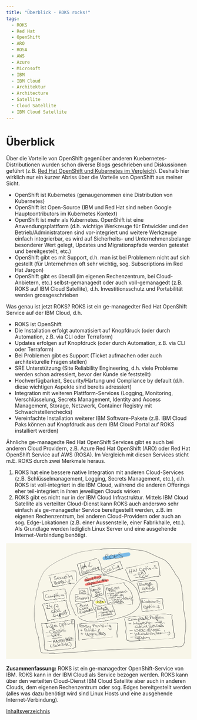 ```yaml
---
title: "Überblick - ROKS rocks!"
tags:
  - ROKS
  - Red Hat
  - OpenShift
  - ARO
  - ROSA
  - AWS
  - Azure
  - Microsoft
  - IBM
  - IBM Cloud
  - Architektur
  - Architecture
  - Satellite
  - Cloud Satellite
  - IBM Cloud Satellite
---
```


# Überblick

Über die Vorteile von OpenShift gegenüber anderen Kuebernetes-Distributionen wurden schon diverse Blogs geschrieben und Diskussionen geführt (z.B. [Red Hat OpenShift und Kubernetes im Vergleich](https://www.redhat.com/de/topics/containers/red-hat-openshift-kubernetes)). Deshalb hier wirklich nur ein kurzer Abriss über die Vorteile von OpenShift aus meiner Sicht.
- OpenShift ist Kubernetes (genaugenommen eine Distribution von Kubernetes)
- OpenShift ist Open-Source (IBM und Red Hat sind neben Google Hauptcontributors im Kubernetes Kontext)
- OpenShift ist mehr als Kubernetes. OpenShift ist eine Anwendungsplattform (d.h. wichtige Werkzeuge für Entwickler und den Betrieb/Administratoren sind vor-integriert und weitere Werkzeuge einfach integrierbar, es wird auf Sicherheits- und Unternehmensbelange besonderer Wert gelegt, Updates und Migrationspfade werden getestet und bereitgestellt, etc.)
- OpenShift gibt es mit Support, d.h. man ist bei Problemem nicht auf sich gestellt (für Unternehmen oft sehr wichtig, sog. Subscriptions im Red Hat Jargon)
- OpenShift gibt es überall (im eigenen Rechenzentrum, bei Cloud-Anbietern, etc.) selbst-gemanagedt oder auch voll-gemanagedt (z.B. ROKS auf IBM Cloud Satellite), d.h. Investitionsschutz und Portabilität werden grossgeschrieben

Was genau ist jetzt ROKS?
ROKS ist ein ge-managedter Red Hat OpenShift Service auf der IBM Cloud, d.h.
- ROKS ist OpenShift
- Die Installation erfolgt automatisiert auf Knopfdruck (oder durch Automation, z.B. via CLI oder Terraform)
- Updates erfolgen auf Knopfdruck (oder durch Automation, z.B. via CLI oder Terraform)
- Bei Problemen gibt es Support (Ticket aufmachen oder auch architekturelle Fragen stellen)
- SRE Unterstützung (Site Reliability Engineering, d.h. viele Probleme werden schon adressiert, bevor der Kunde sie feststellt)
- Hochverfügbarkeit, Security/Härtung und Compliance by default (d.h. diese wichtigen Aspekte sind bereits adressiert)
- Integration mit weiteren Plattform-Services (Logging, Monitoring, Verschlüsselung, Secrets Management, Identity and Access Management, Storage, Netzwerk, Container Registry mit Schwachstellenchecks)
- Vereinfachte Installation weiterer IBM Software-Pakete (z.B. IBM Cloud Paks können auf Knopfdruck aus dem IBM Cloud Portal auf ROKS installiert werden)

Ähnliche ge-managedte Red Hat OpenShift Services gibt es auch bei anderen Cloud Providern, z.B. Azure Red Hat OpenShift (ARO) oder Red Hat OpenShift Service auf AWS (ROSA). Im Vergleich mit diesen Services sticht m.E. ROKS durch zwei Merkmale heraus.
1. ROKS hat eine bessere native Integration mit anderen Cloud-Services (z.B. Schlüsselmanagement, Logging, Secrets Management, etc.), d.h. ROKS ist voll-integriert in die IBM Cloud, während die anderen Offerings eher teil-integriert in ihren jeweiligen Clouds wirken
2. ROKS gibt es nicht nur in der IBM Cloud Infrastruktur. Mittels IBM Cloud Satellite als verteilter Cloud-Dienst kann ROKS auch anderswo sehr einfach als ge-managedter Service bereitgestellt werden, z.B. im eigenen Rechenzentrum, bei anderen Cloud-Providern oder auch an sog. Edge-Lokationen (z.B. einer Aussenstelle, einer Fabrikhalle, etc.). Als Grundlage werden lediglich Linux Server und eine ausgehende Internet-Verbindung benötigt.

![Was ist ROKS?](./images/whatisroks.jpg)

**Zusammenfassung:** ROKS ist ein ge-managedter OpenShift-Service von IBM. ROKS kann in der IBM Cloud als Service bezogen werden. ROKS kann über den verteilten Cloud-Dienst IBM Cloud Satellite aber auch in anderen Clouds, dem eigenen Rechenzentrum oder sog. Edges bereitgestellt werden (alles was dazu benötigt wird sind Linux Hosts und eine ausgehende Internet-Verbindung).

[Inhaltsverzeichnis](./README.md) 

